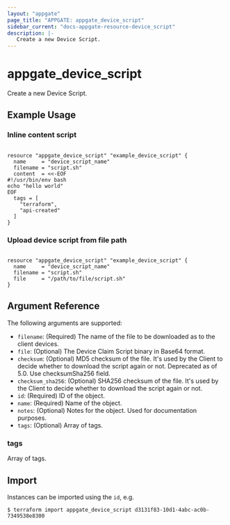 ```yaml
---
layout: "appgate"
page_title: "APPGATE: appgate_device_script"
sidebar_current: "docs-appgate-resource-device_script"
description: |-
   Create a new Device Script.
---
```


# appgate_device_script

Create a new Device Script.

## Example Usage


### Inline content script
```hcl

resource "appgate_device_script" "example_device_script" {
  name     = "device_script_name"
  filename = "script.sh"
  content  = <<-EOF
#!/usr/bin/env bash
echo "hello world"
EOF
  tags = [
    "terraform",
    "api-created"
  ]
}

```

### Upload device script from file path

```hcl

resource "appgate_device_script" "example_device_script" {
  name     = "device_script_name"
  filename = "script.sh"
  file     = "/path/to/file/script.sh"
}

```

## Argument Reference

The following arguments are supported:


* `filename`: (Required) The name of the file to be downloaded as to the client devices.
* `file`: (Optional) The Device Claim Script binary in Base64 format.
* `checksum`: (Optional) MD5 checksum of the file. It's used by the Client to decide whether to download the script again or not. Deprecated as of 5.0. Use checksumSha256 field.
* `checksum_sha256`: (Optional) SHA256 checksum of the file. It's used by the Client to decide whether to download the script again or not.
* `id`: (Required) ID of the object.
* `name`: (Required) Name of the object.
* `notes`: (Optional) Notes for the object. Used for documentation purposes.
* `tags`: (Optional) Array of tags.


### tags
Array of tags.




## Import

Instances can be imported using the `id`, e.g.

```
$ terraform import appgate_device_script d3131f83-10d1-4abc-ac0b-7349538e8300
```
